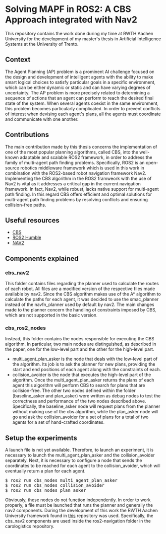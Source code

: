 # Solving MAPF in ROS2: A CBS Approach integrated with Nav2
This repository contains the work done during my time at RWTH Aachen University for the development of my master's thesis in Artificial Intelligence Systems at the University of Trento.

## Context
The Agent Planning (AP) problem is a prominent AI challenge focused on the design and development of intelligent agents with the ability to make smart logical choices to satisfy particular goals in a specific environment, which can be either dynamic or static and can have varying degrees of uncertainty. The AP problem is more precisely related to determining a sequence of actions that an agent can perform to reach the desired final state of the system. When several agents coexist in the same environment, this problem becomes particularly complicated. In order to prevent conflicts of interest when devising each agent's plans, all the agents must coordinate and communicate with one another.

## Contributions 
The main contribution made by this thesis concerns the implementation of one of the most popular planning algorithms, called CBS, into the well-known adaptable and scalable ROS2 framework, in order to address the family of multi-agent path finding problems. Specifically, ROS2 is an open-source robotics middleware framework which is used in this work in combination with the ROS2-based robot navigation framework Nav2. Implementing the CBS algorithm in the ROS2 framweork with the use of Nav2 is vital as it addresses a critical gap in the current navigation framework. In fact, Nav2, while robust, lacks native support for multi-agent path finding. In this regard CBS offers efficient and optimal solutions for multi-agent path finding problems by resolving conflicts and ensuring collision-free paths.

## Useful resources
- [CBS](https://www.sciencedirect.com/science/article/pii/S0004370214001386)
- [ROS2 Humble](https://docs.ros.org/en/humble/index.html#)
- [NAV2](https://navigation.ros.org)

## Components explained

### cbs_nav2
This folder contains files regarding the planner used to calculate the routes of each robot. All files are a modified version of the respective files made available by nav2. Since the CBS algorithm makes use of the A* algorithm to calculate the paths for each agent, it was decided to use the smac_planner instead of the navfn_planner used by default by nav2. The main changes made to the planner concern the handling of constraints imposed by CBS, which are not supported in the basic version.

### cbs_ros2_nodes
Instead, this folder contains the nodes responsible for executing the CBS algorithm. In particular, two main nodes are distinguished, as described in the paper, one for the low-level part and the other for the high-level part.
- multi_agent_plan_asker is the node that deals with the low-level part of the algorithm. Its job is to ask the planner for new plans, providing the start and end positions of each agent along with the constraints of each.
- collision_avoider is the node that executes the high-level part of the algorithm. Once the multi_agent_plan_asker returns the plans of each agent this algorithm will perform CBS to search for plans that are collision-free.
The other two nodes defined within the folder (baseline_asker and plan_asker) were written as debug nodes to test the correctness and performance of the two nodes described above. Specifically, the baseline_asker node will request plans from the planner without making use of the cbs algorithm, while the plan_asker node will go and ask the collision_avoider for a set of plans for a total of two agents for a set of hand-crafted coordinates.

## Setup the experiments
A launch file is not yet available. Therefore, to launch an experiment, it is necessary to launch the multi_agent_plan_asker and the collision_avoider separately. Next, it is necessary to configure a node that sends the coordinates to be reached for each agent to the collision_avoider, which will eventually return a plan for each agent.
<pre>
$ ros2 run cbs_nodes multi_agent_plan_asker
$ ros2 run cbs_nodes collision_avoider
$ ros2 run cbs_nodes plan_asker
</pre>

Obviously, these nodes do not function independently. In order to work properly, a file must be launched that runs the planner and generally the nav2 components. During the development of this work the RWTH Aachen University framework found in [this](https://github.com/carologistics) repository was used. Specifically, the cbs_nav2 components are used inside the ros2-navigation folder in the carologistics repository.
